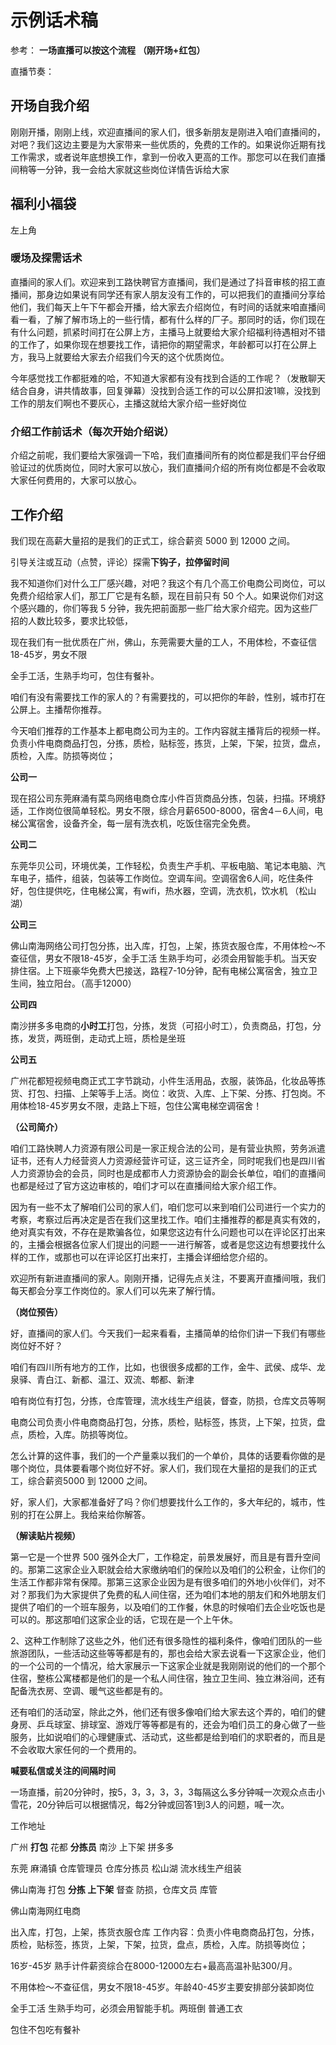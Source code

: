 # 示例话术稿

参考：
**一场直播可以按这个流程**
**（刚开场+红包）**



直播节奏：

## 开场**自我介绍**

刚刚开播，刚刚上线，欢迎直播间的家人们，很多新朋友是刚进入咱们直播间的，对吧？我们这边主要是为大家带来一些优质的，免费的工作的。如果说你近期有找工作需求，或者说年底想换工作，拿到一份收入更高的工作。那您可以在我们直播间稍等一分钟，我一会给大家就这些岗位详情告诉给大家

## 福利小福袋

左上角

### 暖场及探需话术

直播间的家人们。欢迎来到工路快聘官方直播间，我们是通过了抖音审核的招工直播间，那身边如果说有同学还有家人朋友没有工作的，可以把我们的直播间分享给他们，我们每天上午下午都会开播，给大家去介绍岗位，有时间的话就来咱直播间看一看，了解了解市场上的一些行情，都有什么样的厂子。那同时的话，你们现在有什么问题，抓紧时间打在公屏上方，主播马上就要给大家介绍福利待遇相对不错的工作了，如果你现在想要找工作，请把你的期望需求，年龄都可以打在公屏上方，我马上就要给大家去介绍我们今天的这个优质岗位。

今年感觉找工作都挺难的哈，不知道大家都有没有找到合适的工作呢？（发散聊天结合自身，讲共情故事，回复弹幕）没找到合适工作的可以公屏扣波1嘛，没找到工作的朋友们啊也不要灰心，主播这就给大家介绍一些好岗位

### 介绍工作前话术（每次开始介绍说）

介绍之前呢，我们要给大家强调一下哈，我们直播间所有的岗位都是我们平台仔细验证过的优质岗位，同时大家可以放心，我们直播间介绍的所有岗位都是不会收取大家任何费用的，大家可以放心。

## 工作介绍

我们现在高薪大量招的是我们的正式工，综合薪资 5000 到 12000 之间。

引导关注或互动（点赞，评论）探需**下钩子，拉停留时间**

我不知道你们对什么工厂感兴趣，对吧？我这个有几个高工价电商公司岗位，可以免费介绍给家人们，那工厂它是有名额，现在目前只有 50 个人。如果说你们对这个感兴趣的，你们等我 5 分钟，我先把前面那一些厂给大家介绍完。因为这些厂招的人数比较多，要求比较低，

现在我们有一批优质在广州，佛山，东莞需要大量的工人，不用体检，不查征信18-45岁，男女不限

全手工活，生熟手均可，包住有餐补。

咱们有没有需要找工作的家人的？有需要找的，可以把你的年龄，性别，城市打在公屏上。主播帮你推荐。

今天咱们推荐的工作基本上都电商公司为主的。工作内容就主播背后的视频一样。负责小件电商商品打包，分拣，质检，贴标签，拣货，上架，下架，拉货，盘点，质检，入库。防损等岗位；

**公司一**

现在招公司东莞麻涌有菜鸟网络电商仓库小件百货商品分拣，包装，扫描。环境舒适，工作岗位很简单轻松。男女不限，综合月薪6500-8000，宿舍4－6人间，电梯公寓宿舍，设备齐全，每一层有洗衣机，吃饭住宿完全免费。

**公司二**

东莞华贝公司，环境优美，工作轻松，负责生产手机、平板电脑、笔记本电脑、汽车电子，插件，组装，包装等工作岗位。空调车间。空调宿舍6人间，吃住条件好，包住提供吃，住电梯公寓，有wifi，热水器，空调，洗衣机，饮水机 （松山湖）

**公司三**

佛山南海网络公司打包分拣，出入库，打包，上架，拣货衣服仓库，不用体检～不查征信，男女不限18-45岁，全手工活  生熟手均可，必须会用智能手机。当天安排住宿。上下班豪华免费大巴接送，路程7-10分钟，配有电梯公寓宿舍，独立卫生间，独立阳台。（高手12000）

**公司四**

南沙拼多多电商的**小时工**打包，分拣，发货（可招小时工），负责商品，打包，分拣，发货，两班倒，走动式上班，质检是坐班

**公司五**

广州花都短视频电商正式工字节跳动，小件生活用品，衣服，装饰品，化妆品等拣货、打包、扫描、上架等手上活。岗位：收货、入库、上下架、分拣、打包岗。不用体检18-45岁男女不限，走路上下班，包住公寓电梯空调宿舍！











**（公司简介）**

咱们工路快聘人力资源有限公司是一家正规合法的公司，是有营业执照，劳务派遣证书，还有人力经营资人力资源经营许可证，这三证齐全，同时呢我们也是四川省人力资源协会的会员，同时也是成都市人力资源协会的副会长单位，咱们的直播间也都是经过了官方这边审核的，咱们才可以在直播间给大家介绍工作。

因为有一些不太了解咱们公司的家人们，咱们您可以来到咱们公司进行一个实力的考察，考察过后再决定是否在我们这里找工作。咱们主播推荐的都是真实有效的，绝对真实有效，不存在是欺骗各位，如果您这边有什么问题也可以在评论区打出来的，主播会根据各位家人们提出的问题一一进行解答，或者是您这边有想要找什么样的工作，或那也可以在评论区打出来打，主播会详细给您介绍的。

欢迎所有新进直播间的家人。刚刚开播，记得先点关注，不要离开直播间哦，我们每天都会分享工作岗位的。家人们可以先来了解行情。





**（岗位预告）**

好，直播间的家人们。今天我们一起来看看，主播简单的给你们讲一下我们有哪些岗位好不好？

咱们有四川所有地方的工作，比如，也很很多成都的工作，金牛、武侯、成华、龙泉驿、青白江、新都、温江、双流、郫都、新津

咱有岗位有打包，分拣，仓库管理，流水线生产组装，督查，防损，仓库文员等啊

电商公司负责小件电商商品打包，分拣，质检，贴标签，拣货，上下架，拉货，盘点，质检，入库。防损等岗位。

怎么计算的这件事，我们的一个产量乘以我们的一个单价，具体的话要看你做的是哪个岗位，具体要看哪个岗位好不好。家人们，我们现在大量招的是我们的正式工，综合薪资5000 到 12000 之间。

好，家人们，大家都准备好了吗？你们想要找什么工作的，多大年纪的，城市，性别的打在公屏上。我给来给你解答。



**（解读贴片视频）**

第一它是一个世界 500 强外企大厂，工作稳定，前景发展好，而且是有晋升空间的。那第二这家企业入职就会给大家缴纳咱们的保险以及咱们的公积金，让你们的生活工作都非常有保障。那第三这家企业因为是有很多咱们的外地小伙伴们，对不对？那我们为大家提供了免费的私人间住宿，还为咱们本地的朋友们和外地朋友们提供了咱们的一个班车服务，以及咱们的工作餐，休息的时候咱们去企业吃饭也是可以的。那这那咱们这家企业的话，它现在是一个上午休。

2、这种工作制除了这些之外，他们还有很多隐性的福利条件，像咱们团队的一些旅游团队，一些活动这些等等都是有的，那也会给大家去说看一下这家企业，他们的一个公司的一个情况，给大家展示一下这家企业就是我刚刚说的他们的一个那个住宿，整栋公寓楼都是他们的是一个私人间住宿，独立卫生间、独立淋浴间，还有配备洗衣房、空调、暖气这些都是有的。

还有咱们的活动室，除此之外，他们还有很多像咱们给大家去这个弄的，咱们的健身房、乒乓球室、排球室、游戏厅等等都是有的，还会为咱们员工的身心做了一些服务，比如说咱们的心理健康式、活动式，这些都是给到咱们的求职者的，而且是不会收取大家任何的一个费用的。





**喊要私信或关注的间隔时间**

一场直播，前20分钟时，按5，3，3，3，3，3每隔这么多分钟喊一次观众点击小雪花，20分钟后可以根据情况，每2分钟或回答1到3人的问题，喊一次。



工作地址

广州       **打包**   花都   **分拣员**  南沙   上下架         拼多多

东莞  麻涌镇  仓库管理员  仓库分拣员   松山湖  流水线生产组装

佛山南海   打包 **分拣  上下架**   督查 防损，仓库文员   库管



佛山南海网红电商

出入库，打包，上架，拣货衣服仓库   工作内容：负责小件电商商品打包，分拣，质检，贴标签，拣货，上架，下架，拉货，盘点，质检，入库。防损等岗位；

16岁-45岁   熟手计件薪资综合在8000-12000左右+最高高温补贴300/月。

不用体检～不查征信，男女不限18-45岁。年龄40-45岁主要安排部分装卸岗位

全手工活  生熟手均可，必须会用智能手机。两班倒  普通工衣

包住不包吃有餐补